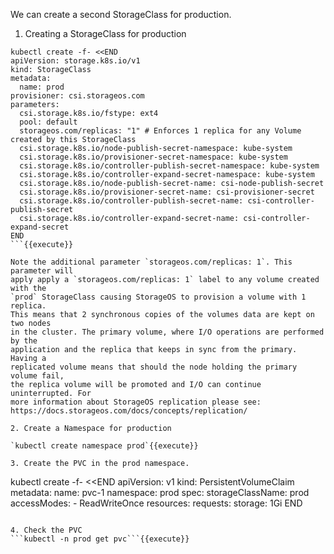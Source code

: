We can create a second StorageClass for production.

1. Creating a StorageClass for production

```
kubectl create -f- <<END
apiVersion: storage.k8s.io/v1
kind: StorageClass
metadata:
  name: prod
provisioner: csi.storageos.com
parameters:
  csi.storage.k8s.io/fstype: ext4
  pool: default
  storageos.com/replicas: "1" # Enforces 1 replica for any Volume created by this StorageClass
  csi.storage.k8s.io/node-publish-secret-namespace: kube-system
  csi.storage.k8s.io/provisioner-secret-namespace: kube-system
  csi.storage.k8s.io/controller-publish-secret-namespace: kube-system
  csi.storage.k8s.io/controller-expand-secret-namespace: kube-system
  csi.storage.k8s.io/node-publish-secret-name: csi-node-publish-secret
  csi.storage.k8s.io/provisioner-secret-name: csi-provisioner-secret
  csi.storage.k8s.io/controller-publish-secret-name: csi-controller-publish-secret
  csi.storage.k8s.io/controller-expand-secret-name: csi-controller-expand-secret
END
```{{execute}}

Note the additional parameter `storageos.com/replicas: 1`. This parameter will
apply apply a `storageos.com/replicas: 1` label to any volume created with the
`prod` StorageClass causing StorageOS to provision a volume with 1 replica.
This means that 2 synchronous copies of the volumes data are kept on two nodes
in the cluster. The primary volume, where I/O operations are performed by the
application and the replica that keeps in sync from the primary. Having a
replicated volume means that should the node holding the primary volume fail,
the replica volume will be promoted and I/O can continue uninterrupted. For
more information about StorageOS replication please see:
https://docs.storageos.com/docs/concepts/replication/

2. Create a Namespace for production

`kubectl create namespace prod`{{execute}}

3. Create the PVC in the prod namespace.

```
kubectl create -f- <<END
apiVersion: v1
kind: PersistentVolumeClaim
metadata:
  name: pvc-1
  namespace: prod
spec:
  storageClassName: prod
  accessModes:
    - ReadWriteOnce
  resources:
    requests:
      storage: 1Gi
END
```{{execute}}

4. Check the PVC
```kubectl -n prod get pvc```{{execute}}
